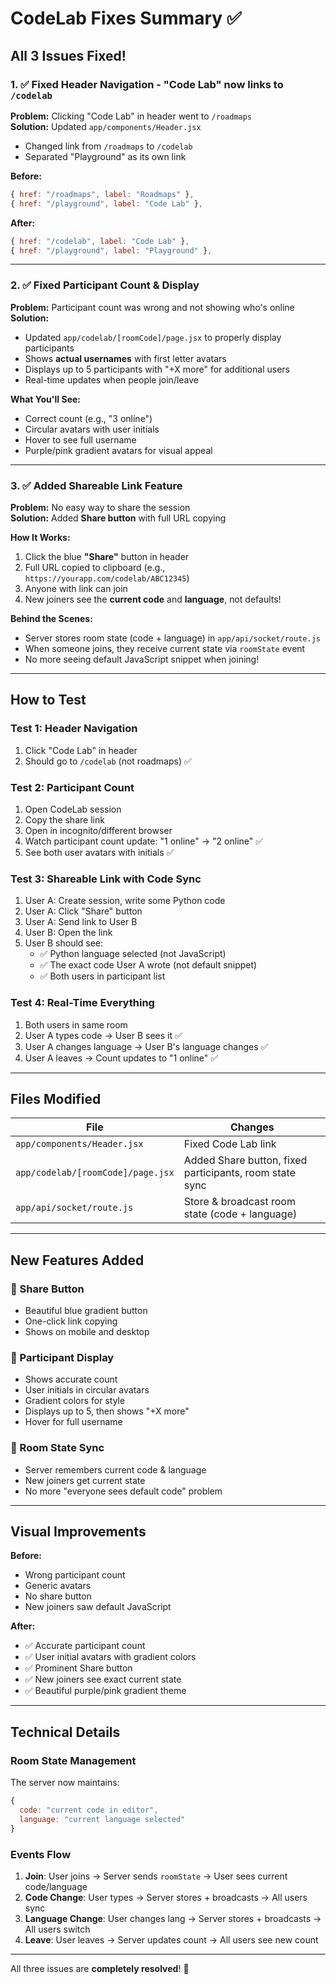 # CodeLab Fixes Summary ✅

## All 3 Issues Fixed!

### 1. ✅ Fixed Header Navigation - "Code Lab" now links to `/codelab`
**Problem:** Clicking "Code Lab" in header went to `/roadmaps`  
**Solution:** Updated `app/components/Header.jsx`
- Changed link from `/roadmaps` to `/codelab`
- Separated "Playground" as its own link

**Before:**
```javascript
{ href: "/roadmaps", label: "Roadmaps" },
{ href: "/playground", label: "Code Lab" },
```

**After:**
```javascript
{ href: "/codelab", label: "Code Lab" },
{ href: "/playground", label: "Playground" },
```

---

### 2. ✅ Fixed Participant Count & Display
**Problem:** Participant count was wrong and not showing who's online  
**Solution:** 
- Updated `app/codelab/[roomCode]/page.jsx` to properly display participants
- Shows **actual usernames** with first letter avatars
- Displays up to 5 participants with "+X more" for additional users
- Real-time updates when people join/leave

**What You'll See:**
- Correct count (e.g., "3 online")
- Circular avatars with user initials
- Hover to see full username
- Purple/pink gradient avatars for visual appeal

---

### 3. ✅ Added Shareable Link Feature
**Problem:** No easy way to share the session  
**Solution:** Added **Share button** with full URL copying

**How It Works:**
1. Click the blue **"Share"** button in header
2. Full URL copied to clipboard (e.g., `https://yourapp.com/codelab/ABC12345`)
3. Anyone with link can join
4. New joiners see the **current code** and **language**, not defaults!

**Behind the Scenes:**
- Server stores room state (code + language) in `app/api/socket/route.js`
- When someone joins, they receive current state via `roomState` event
- No more seeing default JavaScript snippet when joining!

---

## How to Test

### Test 1: Header Navigation
1. Click "Code Lab" in header
2. Should go to `/codelab` (not roadmaps) ✅

### Test 2: Participant Count
1. Open CodeLab session
2. Copy the share link
3. Open in incognito/different browser
4. Watch participant count update: "1 online" → "2 online" ✅
5. See both user avatars with initials ✅

### Test 3: Shareable Link with Code Sync
1. User A: Create session, write some Python code
2. User A: Click "Share" button
3. User A: Send link to User B
4. User B: Open the link
5. User B should see:
   - ✅ Python language selected (not JavaScript)
   - ✅ The exact code User A wrote (not default snippet)
   - ✅ Both users in participant list

### Test 4: Real-Time Everything
1. Both users in same room
2. User A types code → User B sees it ✅
3. User A changes language → User B's language changes ✅
4. User A leaves → Count updates to "1 online" ✅

---

## Files Modified

| File | Changes |
|------|---------|
| `app/components/Header.jsx` | Fixed Code Lab link |
| `app/codelab/[roomCode]/page.jsx` | Added Share button, fixed participants, room state sync |
| `app/api/socket/route.js` | Store & broadcast room state (code + language) |

---

## New Features Added

### 🔗 Share Button
- Beautiful blue gradient button
- One-click link copying
- Shows on mobile and desktop

### 👥 Participant Display
- Shows accurate count
- User initials in circular avatars
- Gradient colors for style
- Displays up to 5, then shows "+X more"
- Hover for full username

### 🔄 Room State Sync
- Server remembers current code & language
- New joiners get current state
- No more "everyone sees default code" problem

---

## Visual Improvements

**Before:**
- Wrong participant count
- Generic avatars
- No share button
- New joiners saw default JavaScript

**After:**
- ✅ Accurate participant count
- ✅ User initial avatars with gradient colors
- ✅ Prominent Share button
- ✅ New joiners see exact current state
- ✅ Beautiful purple/pink gradient theme

---

## Technical Details

### Room State Management
The server now maintains:
```javascript
{
  code: "current code in editor",
  language: "current language selected"
}
```

### Events Flow
1. **Join**: User joins → Server sends `roomState` → User sees current code/language
2. **Code Change**: User types → Server stores + broadcasts → All users sync
3. **Language Change**: User changes lang → Server stores + broadcasts → All users switch
4. **Leave**: User leaves → Server updates count → All users see new count

---

All three issues are **completely resolved**! 🎉

